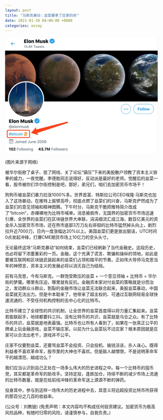 ```yaml
---
layout: post
title: "马斯克暴动：韭菜要革了庄家的命"
date: 2021-01-30 08:00:00 +0800
categories: essay
---
```


![](/images/2021/20210130.jpg)

(图片来源于网络)

被华尔街掀了桌子、拔了网线、关了论坛“镇压”下来的美股散户领教了资本主义铁拳的威力，一夜觉醒。李德胜同志说得好，反动派是最好的老师。觉醒后的韭菜一看，股市被你们华尔街控制是吧，那好，弟兄们，咱们去加密货币市场干！

狗狗币被韭菜们暴力拉涨1000%多。世界首富、特斯拉公司CEO埃隆·马斯克也加入了这场暴动，在推特上振臂高呼，彻底点燃了韭菜们的兴奋，马斯克俨然成为了韭菜们的意见领袖和精神图腾。下午时分，马斯克干脆把推特简介改成了“bitcoin“，赤裸裸地为比特币喊单。消息被疯传，无国界的加密货币市场迅速引爆，全世界的韭菜们在区块链世界大串联，涓涓细流汇成江海，数百亿美元的资金杀入加密货币市场，还在熊市底部3万刀左右徘徊的比特币猛然掉头向上，剧烈拉升近7000刀，日内一度涨幅达20%以上。美国韭菜们更是放出狠话，UTC时间0点发起冲锋，打爆CME期货市场上10亿刀的空头头寸。

无论最终这场“马斯克暴动”如何结束，韭菜们已经刷新了当代金融史。这段历史，也必将留下浓墨重彩的一页。金融，这个充满了谎言、欺骗和操纵的领地，如此是要被互联网和区块链武装起来的韭菜们占领和踏平的节奏。正如伟大导师马克思当年的神预言，资本主义的发展必将以消灭自己为结局。

前有马克思，今有马斯克。一群饱受欺压的韭菜 + 一个意见领袖 + 比特币 = 华尔街的梦魇。哪里有压迫，哪里就有反抗。金融资本家对付韭菜的策略就是分而治之，发动群众斗群众，割裂的金融市场让韭菜无法联合起来，美股韭菜暴动，中国韭菜就无法出力。但是中本聪来了，他带来了超主权的、可通过互联网轻易全球快速流通的、不受任何机构控制的去中心化的比特币。

比特币建立了全球性的共识机制，让全世界的韭菜首度得以将力量汇集起来。韭菜若能联起手，地球都要抖三抖。没有比特币的共识，韭菜就是乌合之众。有了比特币的共识，韭菜就是地表最强。比特币也让所有人看到了，如果在一张真正公平的牌桌上玩金融游戏，韭菜不输庄家。以前为什么韭菜玩不过庄家？根本原因就是庄家可以合法出老千，游戏并不公平。

庄家不仅要割韭菜，还要骂韭菜不会投资、只会投机、输钱活该，杀人诛心。既得利益者不喜欢革命军，股市里的大神也不喜欢。但是敌人越憎恨，不是说明革命军干的越漂亮、越成功么？

我们应当认识到自己正处在一场多么伟大的历史进程之中。每一个比特币的囤币党，其实都是革命军的助攻手。坚持定投，逢跌加仓，持续不断的减少市场上流通的比特币数量，就是在给前线冲锋的革命军送上源源不断的弹药。

投身其中，参与到这样一场伟大的历史进程中去，其意义将远超投资比特币所获得的那百分之几百的收益率。

(公众号：刘教链)
(免责声明：本文内容均不构成任何投资建议。加密货币为极高风险品种，有随时归零的风险，请谨慎参与，自我负责。)
